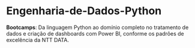 # Engenharia-de-Dados-Python
 **Bootcamps**: Da linguagem Python ao domínio completo no tratamento de dados e criação de dashboards com Power BI, conforme os padrões de excelência da NTT DATA.

